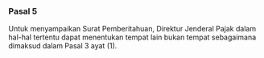 ### Pasal 5

Untuk menyampaikan Surat Pemberitahuan, Direktur Jenderal Pajak dalam hal-hal
tertentu dapat menentukan tempat lain bukan tempat sebagaimana dimaksud dalam Pasal
3 ayat (1).
